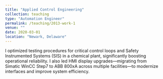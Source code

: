 ```yaml
---
title: "Applied Control Engineering"
collection: teaching
type: "Automation Engineer"
permalink: /teaching/2013-work-1
venue: ""
date: 2020-03-01
location: "Newark, Delaware"
---
```


I optimized testing procedures for critical control loops and Safety Instrumented Systems (SIS) in a chemical plant, significantly boosting operational reliability. I also led HMI display upgrades—migrating from Simatic WinCC Step7 to ABB 800xA across multiple facilities—to modernize interfaces and improve system efficiency.

<!-- Heading 1
======

Heading 2
======

Heading 3
====== -->

